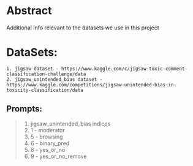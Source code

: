 # Abstract
Additional Info relevant to the datasets we use in this project
# DataSets:
    1. jigsaw dataset - https://www.kaggle.com/c/jigsaw-toxic-comment-classification-challenge/data
    2. jigsaw_unintended_bias dataset - https://www.kaggle.com/competitions/jigsaw-unintended-bias-in-toxicity-classification/data

## Prompts:

>1. jigsaw_unintended_bias indices 
 >  2. 1 - moderator
  > 4. 5 - browsing
 >  5. 6 - binary_pred
 >  6. 8 - yes_or_no
  > 7. 9 - yes_or_no_remove
